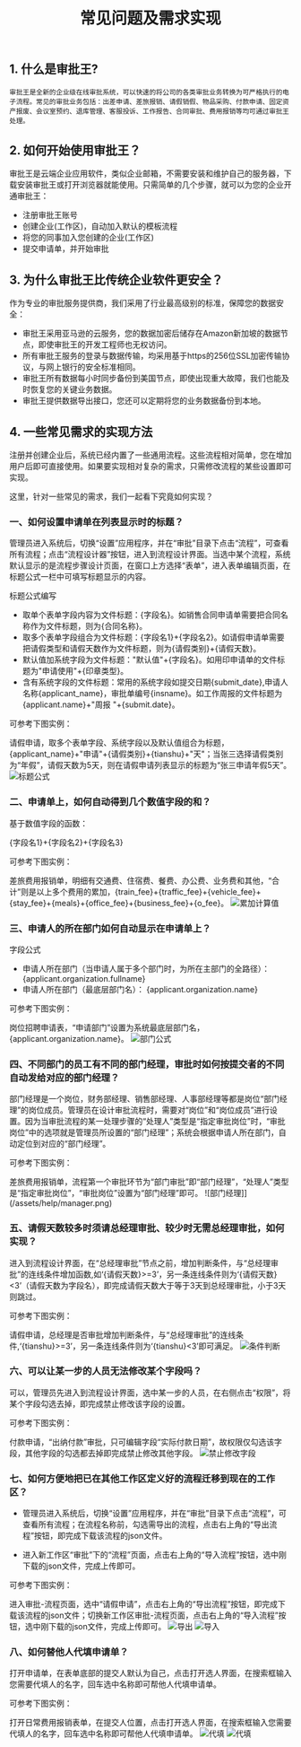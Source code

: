 ﻿---
title: 常见问题及需求实现
---

## 1. 什么是审批王?

	审批王是全新的企业级在线审批系统，可以快速的将公司的各类审批业务转换为可严格执行的电子流程。常见的审批业务包括：出差申请、差旅报销、请假销假、物品采购、付款申请、固定资产报废、会议室预约、退库管理、客服投诉、工作报告、合同审批、费用报销等均可通过审批王处理。

## 2. 如何开始使用审批王？

审批王是云端企业应用软件，类似企业邮箱，不需要安装和维护自己的服务器，下载安装审批王或打开浏览器就能使用。只需简单的几个步骤，就可以为您的企业开通审批王：

- 注册审批王账号
- 创建企业(工作区)，自动加入默认的模板流程
- 将您的同事加入您创建的企业(工作区)
- 提交申请单，并开始审批

## 3. 为什么审批王比传统企业软件更安全？

作为专业的审批服务提供商，我们采用了行业最高级别的标准，保障您的数据安全：

- 审批王采用亚马逊的云服务，您的数据加密后储存在Amazon新加坡的数据节点，即使审批王的开发工程师也无权访问。
- 所有审批王服务的登录与数据传输，均采用基于https的256位SSL加密传输协议，与网上银行的安全标准相同。
- 审批王所有数据每小时同步备份到美国节点，即使出现重大故障，我们也能及时恢复您的关键业务数据。
- 审批王提供数据导出接口，您还可以定期将您的业务数据备份到本地。

## 4. 一些常见需求的实现方法

注册并创建企业后，系统已经内置了一些通用流程。这些流程相对简单，您在增加用户后即可直接使用。如果要实现相对复杂的需求，只需修改流程的某些设置即可实现。

这里，针对一些常见的需求，我们一起看下究竟如何实现？

 ### 一、如何设置申请单在列表显示时的标题？
 管理员进入系统后，切换“设置”应用程序，并在“审批”目录下点击“流程”，可查看所有流程；点击“流程设计器”按钮，进入到流程设计界面。当选中某个流程，系统默认显示的是流程步骤设计页面，在窗口上方选择“表单”，进入表单编辑页面，在标题公式一栏中可填写标题显示的内容。

 标题公式编写

 - 取单个表单字段内容为文件标题：{字段名}。如销售合同申请单需要把合同名称作为文件标题，则为{合同名称}。
 - 取多个表单字段组合为文件标题：{字段名1}+{字段名2}。如请假申请单需要把请假类型和请假天数作为文件标题，则为{请假类别}+{请假天数}。
 - 默认值加系统字段为文件标题："默认值"+{字段名}。如用印申请单的文件标题为"申请使用"+{印章类型}。
 - 含有系统字段的文件标题：常用的系统字段如提交日期{submit_date},申请人名称{applicant_name}，审批单编号{insname}。如工作周报的文件标题为{applicant.name}+"周报 "+{submit.date}。

 可参考下图实例：

 请假申请，取多个表单字段、系统字段以及默认值组合为标题，{applicant_name}+"申请"+{请假类别}+{tianshu}+"天"；当张三选择请假类别为“年假”，请假天数为5天，则在请假申请列表显示的标题为“张三申请年假5天”。
 ![标题公式](/assets/help/Title_formulas.png)
 
 ### 二、申请单上，如何自动得到几个数值字段的和？

 基于数值字段的函数：
 
 {字段名1}+{字段名2}+{字段名3}

 可参考下图实例：

 差旅费用报销单，明细有交通费、住宿费、餐费、办公费、业务费和其他，“合计”则是以上多个费用的累加，{train_fee}+{traffic_fee}+{vehicle_fee}+{stay_fee}+{meals}+{office_fee}+{business_fee}+{o_fee}。
 ![累加计算值](/assets/help/cal_value.png)

 ### 三、申请人的所在部门如何自动显示在申请单上？

 字段公式

 - 申请人所在部门（当申请人属于多个部门时，为所在主部门的全路径）： {applicant.organization.fullname}
 - 申请人所在部门（最底层部门名）： {applicant.organization.name}

 可参考下图实例：

 岗位招聘申请表，“申请部门”设置为系统最底层部门名，{applicant.organization.name}。
 ![部门公式](/assets/help/department.png)

 ### 四、不同部门的员工有不同的部门经理，审批时如何按提交者的不同自动发给对应的部门经理？

 部门经理是一个岗位，财务部经理、销售部经理、人事部经理等都是岗位“部门经理”的岗位成员。管理员在设计审批流程时，需要对“岗位”和“岗位成员”进行设置。因为当审批流程的某一处理步骤的“处理人”类型是“指定审批岗位”时，“审批岗位”中的选项就是管理员所设置的“部门经理”；系统会根据申请人所在部门，自动定位到对应的“部门经理”。

 可参考下图实例：

 差旅费用报销单，流程第一个审批环节为“部门审批”即“部门经理”，“处理人”类型是“指定审批岗位”，“审批岗位”设置为“部门经理”即可。
 ![部门经理]](/assets/help/manager.png)
 
 ### 五、请假天数较多时须请总经理审批、较少时无需总经理审批，如何实现？

 进入到流程设计界面，在“总经理审批”节点之前，增加判断条件，与“总经理审批”的连线条件增加函数,如‘{请假天数}>=3’，另一条连线条件则为‘{请假天数}<3’（请假天数为字段名），即完成请假天数大于等于3天到总经理审批，小于3天则跳过。

 可参考下图实例：

 请假申请，总经理是否审批增加判断条件，与“总经理审批”的连线条件,‘{tianshu}>=3’，另一条连线条件则为‘{tianshu}<3’即可满足。
 ![条件判断](/assets/help/conditional.png)

 ### 六、可以让某一步的人员无法修改某个字段吗？

 可以，管理员先进入到流程设计界面，选中某一步的人员，在右侧点击“权限”，将某个字段勾选去掉，即完成禁止修改该字段的设置。

 可参考下图实例：

 付款申请，“出纳付款”审批，只可编辑字段“实际付款日期”，故权限仅勾选该字段，其他字段的勾选都去掉即完成禁止修改其他字段。
 ![禁止修改字段](/assets/help/forbidden.png)

 ### 七、如何方便地把已在其他工作区定义好的流程迁移到现在的工作区？

 - 管理员进入系统后，切换“设置”应用程序，并在“审批”目录下点击“流程”，可查看所有流程；在流程名称前，勾选需导出的流程，点击右上角的“导出流程”按钮，即完成下载该流程的json文件。
 
 - 进入新工作区“审批”下的“流程”页面，点击右上角的“导入流程”按钮，选中刚下载的json文件，完成上传即可。

 可参考下图实例：

 进入审批-流程页面，选中“请假申请”，点击右上角的“导出流程”按钮，即完成下载该流程的json文件；切换新工作区审批-流程页面，点击右上角的“导入流程”按钮，选中刚下载的json文件，完成上传即可。
 ![导出](/assets/help/export.png)
 ![导入](/assets/help/import.png)

 ### 八、如何替他人代填申请单？

 打开申请单，在表单底部的提交人默认为自己，点击打开选人界面，在搜索框输入您需要代填人的名字，回车选中名称即可帮他人代填申请单。

 可参考下图实例：

 打开日常费用报销表单，在提交人位置，点击打开选人界面，在搜索框输入您需要代填人的名字，回车选中名称即可帮他人代填申请单。
 ![代填](/assets/help/replace.png)
 ![代填](/assets/help/replace_choose.png)
